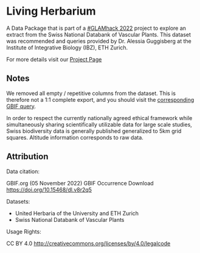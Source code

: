 # Living Herbarium

A Data Package that is part of a [#GLAMhack 2022](https://glam.opendata.ch) project to explore an extract from the Swiss National Databank of Vascular Plants. This dataset was recommended and queries provided by Dr. Alessia Guggisberg at the Institute of Integrative Biology (IBZ), ETH Zurich.

For more details visit our [Project Page](https://hack.glam.opendata.ch/project/177)

## Notes

We removed all empty / repetitive columns from the dataset. This is therefore not a 1:1 complete export, and you should visit the [corresponding GBIF query](https://www.gbif.org/occurrence/download?country=CH&dataset_key=83fdfd3d-3a25-4705-9fbe-3db1d1892b13&dataset_key=064508e2-255e-4d82-9f13-05d73476cc03&taxon_key=3048749&taxon_key=2730185&taxon_key=3085419).

In order to respect the currently nationally agreed ethical framework while simultaneously sharing scientifically utilizable data for large scale studies, Swiss biodiversity data is generally published generalized to 5km grid squares. Altitude information corresponds to raw data.

## Attribution

Data citation:

GBIF.org (05 November 2022) GBIF Occurrence Download https://doi.org/10.15468/dl.v8r2q5

Datasets:

- United Herbaria of the University and ETH Zurich
- Swiss National Databank of Vascular Plants

Usage Rights: 

CC BY 4.0 http://creativecommons.org/licenses/by/4.0/legalcode
